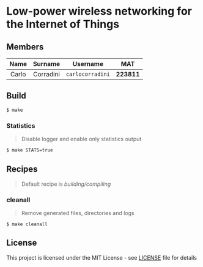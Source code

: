 # Low-power wireless networking for the Internet of Things

## Members

|     Name     |  Surname  |       Username       |    MAT     |
| :----------: | :-------: | :------------------: | :--------: |
|    Carlo     | Corradini |   `carlocorradini`   | **223811** |

## Build

```bash
$ make
```

### Statistics

> Disable logger and enable only statistics output

```bash
$ make STATS=true
```

## Recipes

> Default recipe is *building/compiling*

### cleanall

> Remove generated files, directories and logs

```
$ make cleanall
```

## License

This project is licensed under the MIT License - see [LICENSE](LICENSE) file for details